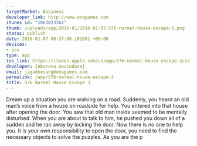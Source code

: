 ```yaml
--- 
targetMarket: Business
developer_link: http://www.enagames.com
itunes_id: "1063023362"
thumb: /uploads/app/2016-01/2016-01-07-576-narmal-house-escape-3.png
status: publish
date: 2016-01-07 08:37:08.102081 +00:00
devices: 
- ios
type: app
ios_link: https://itunes.apple.com/us/app/576-narmal-house-escape-3/id1063023362?mt=8
developer: Inbarasu Govindaraj
email: jagadeesang@enagames.com
permalink: /app/576-narmal-house-escape-3
title: 576 Narmal House Escape 3
---
```


Dream up a situation you are walking on a road. Suddenly, you heard an old man’s voice from a house on roadside for help. You entered into that house after opening the door. You saw that old man inside seemed to be mentally disturbed. When you are about to talk to him, he pushed you down all of a sudden and he ran away by locking the door. Now there is no one to help you. It is your own responsibility to open the door, you need to find the necessary objects to solve the puzzles. As you are the p
